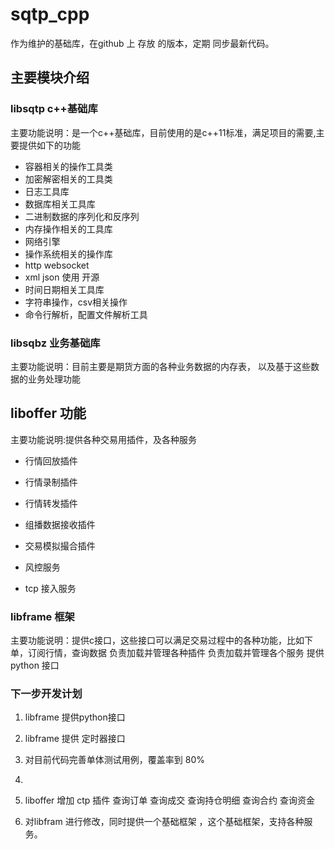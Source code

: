 # sqtp_cpp
  作为维护的基础库，在github 上 存放 的版本，定期 同步最新代码。
## 主要模块介绍
### libsqtp c++基础库
主要功能说明：是一个c++基础库，目前使用的是c++11标准，满足项目的需要,主要提供如下的功能  
- 容器相关的操作工具类
- 加密解密相关的工具类
- 日志工具库
- 数据库相关工具库
- 二进制数据的序列化和反序列
- 内存操作相关的工具库
- 网络引擎
- 操作系统相关的操作库
- http websocket 
- xml json 使用 开源
- 时间日期相关工具库
- 字符串操作，csv相关操作
- 命令行解析，配置文件解析工具 
### libsqbz 业务基础库
主要功能说明：目前主要是期货方面的各种业务数据的内存表，
以及基于这些数据的业务处理功能

## liboffer 功能
主要功能说明:提供各种交易用插件，及各种服务
- 行情回放插件
- 行情录制插件
- 行情转发插件
- 组播数据接收插件
- 交易模拟撮合插件

- 风控服务
- tcp 接入服务

### libframe 框架
主要功能说明：提供c接口，这些接口可以满足交易过程中的各种功能，比如下单，订阅行情，查询数据
    负责加载并管理各种插件
    负责加载并管理各个服务
    提供python 接口


### 下一步开发计划
1. libframe 提供python接口
2. libframe 提供 定时器接口
3. 对目前代码完善单体测试用例，覆盖率到 80%
4.  

6. liboffer 增加 ctp 插件
    查询订单
    查询成交
    查询持仓明细
    查询合约
    查询资金
7. 对libfram 进行修改，同时提供一个基础框架 ，这个基础框架，支持各种服务。



